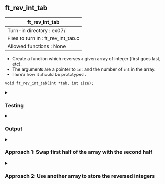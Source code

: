 ## ft_rev_int_tab

|               ft_rev_int_tab        |
|---------------------------------|
| Turn-in directory : ex07/       |
| Files to turn in : ft_rev_int_tab.c |
| Allowed functions : None       |

- Create a function which reverses a given array of integer (first goes last, etc).
- The arguments are a pointer to <code>int</code> and the number of <code>int</code> in the array.
- Here’s how it should be prototyped :
```
void ft_rev_int_tab(int *tab, int size);
```

<details>

<summary><h3>Testing</h3></summary>

<pre><code>#include &ltstdio.h&gt
int	main(void)
{
	int	num[4];

	num[0] = 1;
	num[1] = 2;
	num[2] = 3;
	num[3] = 4;
	printf("Before: %d, %d, %d, %d\n", num[0], num[1], num[2], num[3]);
	ft_rev_int_tab(num, 4);
	printf("After:  %d, %d, %d, %d\n", num[0], num[1], num[2], num[3]);
	return (0);
}</pre></code>

See [testing file](main.c)

</details>

<details>
<summary><h3>Output</h3></summary>

<pre><code>Before: 1, 2, 3, 4
After:  4, 3, 2, 1</code></pre>

</details>

<details>
<summary><h3>Approach 1: Swap first half of the array with the second half</h3></summary>

We continue to work with arrays in this exercise, this time with an array of integers. These are less commonly null-terminated, hence it is super useful that the user would have to specify the number of elements in the array when calling <code>ft_rev_int_tab</code> function. 

With this <a href=ft_rev_int_tab_v1.c>approach</a>, , we reverse the order of the integers in the array by swapping the integers around, the last element with the first, the second with the penultimate, etc. However, we can't loop through all the integers in the array and initiate a swap for all of them, else we risk swapping everything back to its original order. Instead, we only really need to swap the first half of the elements with the second half. Hence, the <code>while</code> loop condition is set to go through only the first half of the array:

<pre><code>19	i = 0;
20	mid = size / 2;
21	while (i < mid)</code></pre>

Within this loop, we swap the first and last element of the array where <code>tab[0]</code> refers to the first element and <code>tab[size - 1]</code> refers to the last element. We use <code>size - 1</code> because arrays are 0-indexed, hence the nth element in an array has an index of n - 1. A similar set of commands are used for swapping as in <a href=../02_ft_swap>ft_swap</a>. To move to the second element, we use <code>i++</code> and to the penultimate element, we use <code>size--</code>.

We could also have defined the while loop condition differently using <code>while (i < size)</code>. This  would also avoid initiating too many unnecessary swaps and is written with fewer lines of code.

</details>

<details>
<summary><h3>Approach 2: Use another array to store the reversed integers</h3></summary>

If asked to reverse a list of numbers, I would begin writing another list and writing the numbers in reverse. 

Applying this <a href=ft_rev_int_tab_v2.c>approach</a> in C would be equivalent as defining another array to hold the reversed integers e.g., <code>new_tab</code>. Note that <code>new_tab</code> will have the same size as <code>tab</code>.

<pre><code>19	i = 0;
20	while (size - i - 1 >= 0)
21	{
22		new_tab[i] = tab[size - i - 1];
23		i++;
24	}</code></pre>

In the above code, we fill <code>new_tab</code> with numbers from <code>tab</code> but in reverse:
- When <code>i = 0</code>, line 22 will refer to the first element of <code>new_tab</code> and the last element of <code>tab</code>
- When <code>i = 1</code>, line 22 will refer to the second element of new_tab and the penultimate element of tab
- When <code>i = size - 1</code>, line 22 will refer to the last element of <code>new_tab</code> and the first element of <code>tab</code>

The annoying thing is that we have to 'return' <code>new_tab</code> in <code>tab</code>. It may be tempting to simply assign <code>new_tab</code> to <code>tab</code>:

<pre><code>tab = new_tab</code></pre>

Unfortunately, <code>tab</code> is a pointer to (or address of) the first element of the array. Correspondingly, <code>new_tab</code> is a pointer to the first element of the array. This line of code therefore only assigns the first element of the <code>new_tab</code> array to the first element of the <code>tab</code> array. The rest of the <code>tab</code> array remains unchanged. As a result, another <code>while</code> loop is required to replace all the elements in <code>tab</code> with that from <code>new_tab</code>:

<pre><code>25	i = 0;
26	while (i <= size - 1)
27	{
28		tab[i] = new_tab[i];
29		i++;
30	}</code></pre>

</details>
